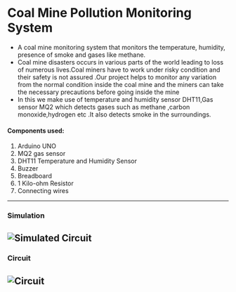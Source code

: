 # Coal Mine Pollution Monitoring System

- A coal mine monitoring system that monitors the temperature, humidity, presence of smoke and gases like methane.
- Coal mine disasters occurs in various parts of the world leading to loss of numerous lives.Coal miners have to work under risky condition and their safety is not assured .Our project helps to monitor any variation from the normal condition inside the coal mine and the miners can take the necessary precautions before going inside the mine 
- In this we make use of temperature and humidity sensor DHT11,Gas sensor MQ2 which detects gases such as methane ,carbon monoxide,hydrogen etc .It also detects smoke in the surroundings.

#### Components used:
1. Arduino UNO
2. MQ2 gas sensor
3. DHT11 Temperature and Humidity Sensor
4. Buzzer
5. Breadboard
6. 1 Kilo-ohm Resistor
7. Connecting wires

---

### Simulation
![Simulated Circuit](https://github.com/jemma-mg/coal_mine_pollution_monitoring_system/blob/main/images/Screenshot%20(2070).png)
---

### Circuit
![Circuit](https://github.com/jemma-mg/coal_mine_pollution_monitoring_system/blob/main/images/circuit.jpeg)
---
